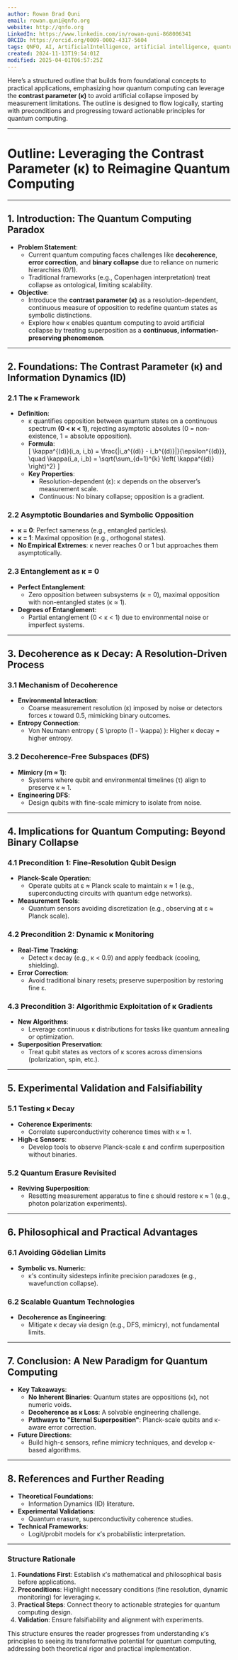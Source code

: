 ```yaml
---
author: Rowan Brad Quni
email: rowan.quni@qnfo.org
website: http://qnfo.org
LinkedIn: https://www.linkedin.com/in/rowan-quni-868006341
ORCID: https://orcid.org/0009-0002-4317-5604
tags: QNFO, AI, ArtificialIntelligence, artificial intelligence, quantum, physics, science, Einstein, QuantumMechanics, quantum mechanics, QuantumComputing, quantum computing, information, InformationTheory, information theory, InformationalUniverse, informational universe, informational universe hypothesis, IUH
created: 2024-11-13T19:54:01Z
modified: 2025-04-01T06:57:25Z
---
```

Here’s a structured outline that builds from foundational concepts to practical applications, emphasizing how quantum computing can leverage the **contrast parameter (κ)** to avoid artificial collapse imposed by measurement limitations. The outline is designed to flow logically, starting with preconditions and progressing toward actionable principles for quantum computing.

---

# Outline: Leveraging the Contrast Parameter (κ) to Reimagine Quantum Computing  

---

## **1. Introduction: The Quantum Computing Paradox**  
- **Problem Statement**:  
  - Current quantum computing faces challenges like **decoherence**, **error correction**, and **binary collapse** due to reliance on numeric hierarchies (0/1).  
  - Traditional frameworks (e.g., Copenhagen interpretation) treat collapse as ontological, limiting scalability.  
- **Objective**:  
  - Introduce the **contrast parameter (κ)** as a resolution-dependent, continuous measure of opposition to redefine quantum states as symbolic distinctions.  
  - Explore how κ enables quantum computing to avoid artificial collapse by treating superposition as a **continuous, information-preserving phenomenon**.  

---

## **2. Foundations: The Contrast Parameter (κ) and Information Dynamics (ID)**  
### **2.1 The κ Framework**  
- **Definition**:  
  - κ quantifies opposition between quantum states on a continuous spectrum **(0 < κ < 1)**, rejecting asymptotic absolutes (0 = non-existence, 1 = absolute opposition).  
  - **Formula**:  
    \[
    \kappa^{(d)}(i_a, i_b) = \frac{|i_a^{(d)} - i_b^{(d)}|}{\epsilon^{(d)}}, \quad \kappa(i_a, i_b) = \sqrt{\sum_{d=1}^{k} \left( \kappa^{(d)} \right)^2}
    \]  
  - **Key Properties**:  
    - Resolution-dependent (ε): κ depends on the observer’s measurement scale.  
    - Continuous: No binary collapse; opposition is a gradient.  

### **2.2 Asymptotic Boundaries and Symbolic Opposition**  
- **κ = 0**: Perfect sameness (e.g., entangled particles).  
- **κ = 1**: Maximal opposition (e.g., orthogonal states).  
- **No Empirical Extremes**: κ never reaches 0 or 1 but approaches them asymptotically.  

### **2.3 Entanglement as κ = 0**  
- **Perfect Entanglement**:  
  - Zero opposition between subsystems (κ = 0), maximal opposition with non-entangled states (κ ≈ 1).  
- **Degrees of Entanglement**:  
  - Partial entanglement (0 < κ < 1) due to environmental noise or imperfect systems.  

---

## **3. Decoherence as κ Decay: A Resolution-Driven Process**  
### **3.1 Mechanism of Decoherence**  
- **Environmental Interaction**:  
  - Coarse measurement resolution (ε) imposed by noise or detectors forces κ toward 0.5, mimicking binary outcomes.  
- **Entropy Connection**:  
  - Von Neumann entropy \( S \propto (1 - \kappa) \): Higher κ decay = higher entropy.  

### **3.2 Decoherence-Free Subspaces (DFS)**  
- **Mimicry (m ≈ 1)**:  
  - Systems where qubit and environmental timelines (τ) align to preserve κ ≈ 1.  
- **Engineering DFS**:  
  - Design qubits with fine-scale mimicry to isolate from noise.  

---

## **4. Implications for Quantum Computing: Beyond Binary Collapse**  
### **4.1 Precondition 1: Fine-Resolution Qubit Design**  
- **Planck-Scale Operation**:  
  - Operate qubits at ε ≈ Planck scale to maintain κ ≈ 1 (e.g., superconducting circuits with quantum edge networks).  
- **Measurement Tools**:  
  - Quantum sensors avoiding discretization (e.g., observing at ε ≈ Planck scale).  

### **4.2 Precondition 2: Dynamic κ Monitoring**  
- **Real-Time Tracking**:  
  - Detect κ decay (e.g., κ < 0.9) and apply feedback (cooling, shielding).  
- **Error Correction**:  
  - Avoid traditional binary resets; preserve superposition by restoring fine ε.  

### **4.3 Precondition 3: Algorithmic Exploitation of κ Gradients**  
- **New Algorithms**:  
  - Leverage continuous κ distributions for tasks like quantum annealing or optimization.  
- **Superposition Preservation**:  
  - Treat qubit states as vectors of κ scores across dimensions (polarization, spin, etc.).  

---

## **5. Experimental Validation and Falsifiability**  
### **5.1 Testing κ Decay**  
- **Coherence Experiments**:  
  - Correlate superconductivity coherence times with κ ≈ 1.  
- **High-ε Sensors**:  
  - Develop tools to observe Planck-scale ε and confirm superposition without binaries.  

### **5.2 Quantum Erasure Revisited**  
- **Reviving Superposition**:  
  - Resetting measurement apparatus to fine ε should restore κ ≈ 1 (e.g., photon polarization experiments).  

---

## **6. Philosophical and Practical Advantages**  
### **6.1 Avoiding Gödelian Limits**  
- **Symbolic vs. Numeric**:  
  - κ’s continuity sidesteps infinite precision paradoxes (e.g., wavefunction collapse).  

### **6.2 Scalable Quantum Technologies**  
- **Decoherence as Engineering**:  
  - Mitigate κ decay via design (e.g., DFS, mimicry), not fundamental limits.  

---

## **7. Conclusion: A New Paradigm for Quantum Computing**  
- **Key Takeaways**:  
  - **No Inherent Binaries**: Quantum states are oppositions (κ), not numeric voids.  
  - **Decoherence as κ Loss**: A solvable engineering challenge.  
  - **Pathways to "Eternal Superposition"**: Planck-scale qubits and κ-aware error correction.  
- **Future Directions**:  
  - Build high-ε sensors, refine mimicry techniques, and develop κ-based algorithms.  

---

## **8. References and Further Reading**  
- **Theoretical Foundations**:  
  - Information Dynamics (ID) literature.  
- **Experimental Validations**:  
  - Quantum erasure, superconductivity coherence studies.  
- **Technical Frameworks**:  
  - Logit/probit models for κ’s probabilistic interpretation.  

---

### **Structure Rationale**  
1. **Foundations First**: Establish κ’s mathematical and philosophical basis before applications.  
2. **Preconditions**: Highlight necessary conditions (fine resolution, dynamic monitoring) for leveraging κ.  
3. **Practical Steps**: Connect theory to actionable strategies for quantum computing design.  
4. **Validation**: Ensure falsifiability and alignment with experiments.  

This structure ensures the reader progresses from understanding κ’s principles to seeing its transformative potential for quantum computing, addressing both theoretical rigor and practical implementation.